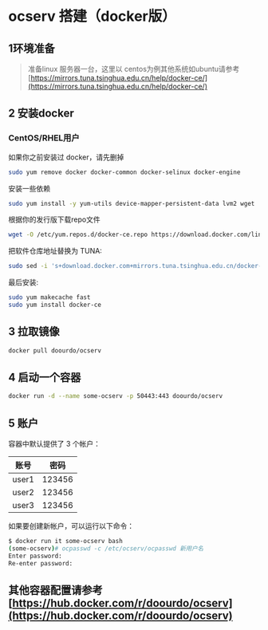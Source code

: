 # ocserv 搭建（docker版）
<!--ts-->
<!--te-->
## 1环境准备
>  准备linux 服务器一台，这里以 centos为例其他系统如ubuntu请参考[https://mirrors.tuna.tsinghua.edu.cn/help/docker-ce/](https://mirrors.tuna.tsinghua.edu.cn/help/docker-ce/)
## 2 安装docker

### CentOS/RHEL用户

如果你之前安装过 docker，请先删掉

```bash
sudo yum remove docker docker-common docker-selinux docker-engine
```

安装一些依赖

```bash
sudo yum install -y yum-utils device-mapper-persistent-data lvm2 wget
```

根据你的发行版下载repo文件

```bash
wget -O /etc/yum.repos.d/docker-ce.repo https://download.docker.com/linux/centos/docker-ce.repo
```

把软件仓库地址替换为 TUNA:

```bash
sudo sed -i 's+download.docker.com+mirrors.tuna.tsinghua.edu.cn/docker-ce+' /etc/yum.repos.d/docker-ce.repo
```

最后安装:

```bash
sudo yum makecache fast
sudo yum install docker-ce
```



## 3 拉取镜像

```bash
docker pull doourdo/ocserv 
```

##  4 启动一个容器

```bash
docker run -d --name some-ocserv -p 50443:443 doourdo/ocserv
```

## 5 账户

容器中默认提供了 3 个帐户：

| 账号  | 密码   |
| ----- | ------ |
| user1 | 123456 |
| user2 | 123456 |
| user3 | 123456 |

如果要创建新帐户，可以运行以下命令：

```bash
$ docker run it some-ocserv bash
(some-ocserv)# ocpasswd -c /etc/ocserv/ocpasswd 新用户名
Enter password:
Re-enter password:
```

## 其他容器配置请参考[https://hub.docker.com/r/doourdo/ocserv](https://hub.docker.com/r/doourdo/ocserv)

